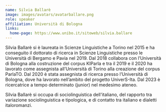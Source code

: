 ```yaml
---
name: Silvia Ballarè
image: images/avatars/avatarballare.png
role: speaker
affiliation: Università di Bologna
links:
  home-page: https://www.unibo.it/sitoweb/silvia.ballare
---
```


Silvia Ballarè si è laureata in Scienze Linguistiche a Torino nel 2015 e ha conseguito il dottorato di ricerca in Scienze Linguistiche presso le Università di Bergamo e Pavia nel 2019. Dal 2018 collabora con l’Università di Bologna alla costruzione del corpus KIParla e tra il 2019 e il 2020 ha lavorato come assegnista all’Università di Torino alla creazione del corpus ParlaTO. Dal 2020 è stata assegnista di ricerca presso l’Università di Bologna, dove ha lavorato nell’ambito del progetto UniverS-Ita. Dal 2023 è ricercatrice a tempo determinato (junior) nel medesimo ateneo.

Silvia Ballarè si occupa di sociolinguistica dell'italiano, del rapporto tra variazione sociolinguistica e tipologica, e di contatto tra italiano e dialetti italoromanzi.

